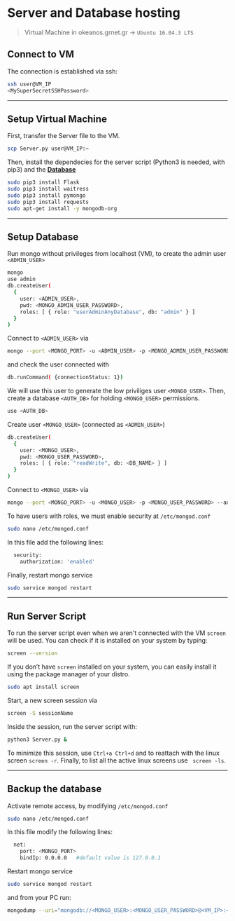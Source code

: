 # Server and Database hosting 
> Virtual Machine	in okeanos.grnet.gr -> `Ubuntu 16.04.3 LTS`

## Connect to VM

The connection is established via ssh:
```sh
ssh user@VM_IP
<MySuperSecretSSHPassword>
```

---

## Setup Virtual Machine
First, transfer the Server file to the VM.
```sh
scp Server.py user@VM_IP:~
```
Then, install the dependecies for the server script (Python3 is needed, with pip3) and the [<b>Database</b>](https://docs.mongodb.com/manual/tutorial/install-mongodb-on-ubuntu/)
```sh
sudo pip3 install Flask
sudo pip3 install waitress
sudo pip3 install pymongo
sudo pip3 install requests
sudo apt-get install -y mongodb-org
```

---

## Setup Database
Run mongo without privileges from localhost (VM), to create the admin user `<ADMIN_USER>`
```sh
mongo
use admin
db.createUser(
  {
    user: <ADMIN_USER>,
    pwd: <MONGO_ADMIN_USER_PASSWORD>,
    roles: [ { role: "userAdminAnyDatabase", db: "admin" } ]
  }
)
```
Connect to `<ADMIN_USER>` via
```sh
mongo --port <MONGO_PORT> -u <ADMIN_USER> -p <MONGO_ADMIN_USER_PASSWORD> --authenticationDatabase "admin"
```
and check the user connected with
```sh
db.runCommand( {connectionStatus: 1})
```
We will use this user to generate the low priviliges user `<MONGO_USER>`. Then, create a database `<AUTH_DB>` for holding `<MONGO_USER>` permissions.
```sh
use <AUTH_DB>
```
Create user `<MONGO_USER>` (connected as `<ADMIN_USER>`)
```sh
db.createUser(
  {
    user: <MONGO_USER>,
    pwd: <MONGO_USER_PASSWORD>,
    roles: [ { role: "readWrite", db: <DB_NAME> } ]
  }
)
```
Connect to `<MONGO_USER>` via
```sh
mongo --port <MONGO_PORT> -u <MONGO_USER> -p <MONGO_USER_PASSWORD> --authenticationDatabase <AUTH_DB>
```
To have users with roles, we must enable security at `/etc/mongod.conf`
```sh
sudo nano /etc/mongod.conf
```
In this file add the following lines:
```sh
  security:
    authorization: 'enabled'
```
Finally, restart mongo service
```sh
sudo service mongod restart
```

---

## Run Server Script
To run the server script even when we aren't connected with the VM ```screen``` will be used. You can check if it is installed on your system by typing:
```sh
screen --version
```
If you don’t have ```screen``` installed on your system, you can easily install it using the package manager of your distro.
```sh
sudo apt install screen
```
Start, a new screen session via
```sh
screen -S sessionName
```
Inside the session, run the server script with:
```sh
python3 Server.py &
```
To minimize this session, use ```Ctrl+a Ctrl+d``` and to reattach with the linux screen ``` screen -r ```. Finally, to list all the active linux screens use ``` screen -ls```.

---

## Backup the database
Activate remote access, by modifying `/etc/mongod.conf`
```sh
sudo nano /etc/mongod.conf
```
In this file modify the following lines:
```sh
  net:
    port: <MONGO_PORT>
    bindIp: 0.0.0.0   #default value is 127.0.0.1
```
Restart mongo service
```sh
sudo service mongod restart
```
and from your PC run:
```sh
mongodump --uri="mongodb://<MONGO_USER>:<MONGO_USER_PASSWORD>@<VM_IP>:<MONGO_PORT>/<DB_NAME>?authSource=<AUTH_DB>" -o your/desired/path/.
```
